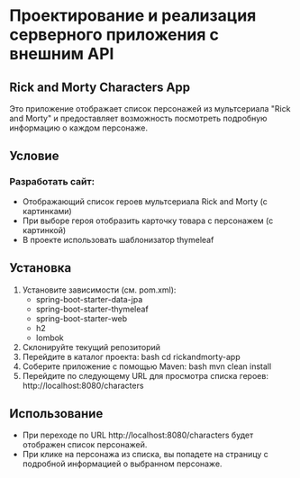 # Проектирование и реализация серверного приложения с внешним API

## Rick and Morty Characters App

Это приложение отображает список персонажей из мультсериала "Rick and Morty" и предоставляет возможность посмотреть 
подробную информацию о каждом персонаже.

## Условие 
### Разработать сайт:
- Отображающий список героев мультсериала Rick and Morty (с картинками)
- При выборе героя отобразить карточку товара с персонажем (с картинкой)
- В проекте использовать шаблонизатор thymeleaf

## Установка
1. Установите зависимости (см. pom.xml):
   - spring-boot-starter-data-jpa
   - spring-boot-starter-thymeleaf
   - spring-boot-starter-web
   - h2
   - lombok
2. Склонируйте текущий репозиторий
3. Перейдите в каталог проекта:
   bash
   cd rickandmorty-app
4. Соберите приложение с помощью Maven:
   bash
   mvn clean install
5. Перейдите по следующему URL для просмотра списка героев:
    http://localhost:8080/characters

## Использование

* При переходе по URL http://localhost:8080/characters будет отображен список персонажей.
* При клике на персонажа из списка, вы попадете на страницу с подробной информацией о выбранном персонаже.



